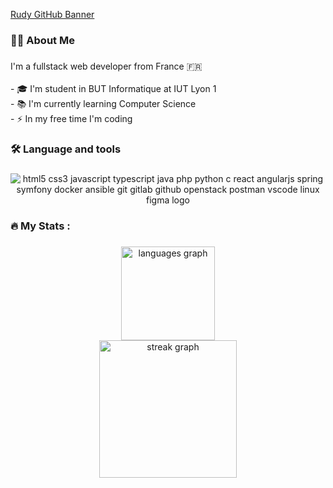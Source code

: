 [Rudy GitHub Banner](./assets/GitHubHeader.png)

###

<h3 align="left">👩‍💻  About Me</h3>

###

<p align="left">I'm a fullstack web developer from France 🇫🇷<br><br>- 🎓 I'm student in BUT Informatique at IUT Lyon 1<br>- 📚 I'm currently learning Computer Science<br>- ⚡ In my free time I'm coding</p>

###

<h3 align="left">🛠 Language and tools</h3>

###

<div align="center">
  <img src="https://skillicons.dev/icons?i=html,css,js,ts,java,php,py,c,react,angular,spring,symfony,docker,ansible,git,gitlab,github,openstack,postman,vscode,linux,figma" alt="html5 css3 javascript typescript java php python c react angularjs spring symfony docker ansible git gitlab github openstack postman vscode linux figma logo" />
</div>

###

<h3 align="left">🔥   My Stats :</h3>

###

<div align="center">
  <img src="https://github-readme-stats.vercel.app/api/top-langs?username=rudy-boullier&locale=en&hide_title=false&layout=compact&card_width=320&langs_count=6&theme=discord_old_blurple&hide_border=true&order=2" height="150" alt="languages graph" /> <br>
  <img src="https://streak-stats.demolab.com?user=rudy-boullier&locale=en&mode=daily&theme=discord_old_blurple&hide_border=true&border_radius=5&order=3" height="220" alt="streak graph"  />
</div>

###
